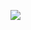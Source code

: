 ![](http://www.plantuml.com/plantuml/proxy?cache=no&src=https://raw.githubusercontent.com/oleksandrblazhko/ai202-nezhivih/ai202-nezhivih_with_laboratory_work_7/2-SoftwareDesign/2.7-PlantUML/UML-Deployment.puml)
